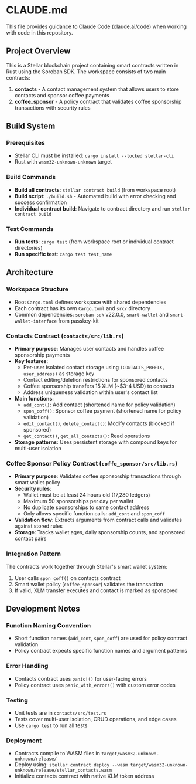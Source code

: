 # CLAUDE.md

This file provides guidance to Claude Code (claude.ai/code) when working with code in this repository.

## Project Overview

This is a Stellar blockchain project containing smart contracts written in Rust using the Soroban SDK. The workspace consists of two main contracts:

1. **contacts** - A contact management system that allows users to store contacts and sponsor coffee payments
2. **coffee_sponsor** - A policy contract that validates coffee sponsorship transactions with security rules

## Build System

### Prerequisites
- Stellar CLI must be installed: `cargo install --locked stellar-cli`
- Rust with `wasm32-unknown-unknown` target

### Build Commands
- **Build all contracts**: `stellar contract build` (from workspace root)
- **Build script**: `./build.sh` - Automated build with error checking and success confirmation
- **Individual contract build**: Navigate to contract directory and run `stellar contract build`

### Test Commands
- **Run tests**: `cargo test` (from workspace root or individual contract directories)
- **Run specific test**: `cargo test test_name`

## Architecture

### Workspace Structure
- Root `Cargo.toml` defines workspace with shared dependencies
- Each contract has its own `Cargo.toml` and `src/` directory
- Common dependencies: `soroban-sdk` v22.0.0, `smart-wallet` and `smart-wallet-interface` from passkey-kit

### Contacts Contract (`contacts/src/lib.rs`)
- **Primary purpose**: Manages user contacts and handles coffee sponsorship payments
- **Key features**:
  - Per-user isolated contact storage using `(CONTACTS_PREFIX, user_address)` as storage key
  - Contact editing/deletion restrictions for sponsored contacts
  - Coffee sponsorship transfers 15 XLM (~$3-4 USD) to contacts
  - Address uniqueness validation within user's contact list
- **Main functions**:
  - `add_cont()`: Add contact (shortened name for policy validation)
  - `spon_coff()`: Sponsor coffee payment (shortened name for policy validation)
  - `edit_contact()`, `delete_contact()`: Modify contacts (blocked if sponsored)
  - `get_contact()`, `get_all_contacts()`: Read operations
- **Storage patterns**: Uses persistent storage with compound keys for multi-user isolation

### Coffee Sponsor Policy Contract (`coffe_sponsor/src/lib.rs`)
- **Primary purpose**: Validates coffee sponsorship transactions through smart wallet policy
- **Security rules**:
  - Wallet must be at least 24 hours old (17,280 ledgers)
  - Maximum 50 sponsorships per day per wallet
  - No duplicate sponsorships to same contact address
  - Only allows specific function calls: `add_cont` and `spon_coff`
- **Validation flow**: Extracts arguments from contract calls and validates against stored rules
- **Storage**: Tracks wallet ages, daily sponsorship counts, and sponsored contact pairs

### Integration Pattern
The contracts work together through Stellar's smart wallet system:
1. User calls `spon_coff()` on contacts contract
2. Smart wallet policy (`coffee_sponsor`) validates the transaction
3. If valid, XLM transfer executes and contact is marked as sponsored

## Development Notes

### Function Naming Convention
- Short function names (`add_cont`, `spon_coff`) are used for policy contract validation
- Policy contract expects specific function names and argument patterns

### Error Handling
- Contacts contract uses `panic!()` for user-facing errors
- Policy contract uses `panic_with_error!()` with custom error codes

### Testing
- Unit tests are in `contacts/src/test.rs`
- Tests cover multi-user isolation, CRUD operations, and edge cases
- Use `cargo test` to run all tests

### Deployment
- Contracts compile to WASM files in `target/wasm32-unknown-unknown/release/`
- Deploy using: `stellar contract deploy --wasm target/wasm32-unknown-unknown/release/stellar_contacts.wasm`
- Initialize contacts contract with native XLM token address